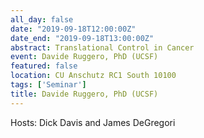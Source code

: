 ```yaml
---
all_day: false
date: "2019-09-18T12:00:00Z"
date_end: "2019-09-18T13:00:00Z"
abstract: Translational Control in Cancer
event: Davide Ruggero, PhD (UCSF)
featured: false
location: CU Anschutz RC1 South 10100 
tags: ['Seminar']
title: Davide Ruggero, PhD (UCSF)
---
```

Hosts: Dick Davis and James DeGregori
